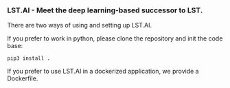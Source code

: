 ### LST.AI - Meet the deep learning-based successor to LST. 

There are two ways of using and setting up LST.AI.

If you prefer to work in python, please clone the repository and init the code base:

```
pip3 install .
```

If you prefer to use LST.AI in a dockerized application, we provide a Dockerfile.

